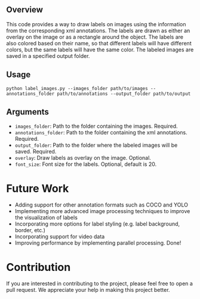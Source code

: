 ## Overview
This code provides a way to draw labels on images using the information from the corresponding xml annotations. The labels are drawn as either an overlay on the image or as a rectangle around the object. The labels are also colored based on their name, so that different labels will have different colors, but the same labels will have the same color. The labeled images are saved in a specified output folder.

## Usage


```terminal
python label_images.py --images_folder path/to/images --annotations_folder path/to/annotations --output_folder path/to/output
```


## Arguments
* `images_folder`: Path to the folder containing the images. Required.
* `annotations_folder`: Path to the folder containing the xml annotations. Required.
* `output_folder`: Path to the folder where the labeled images will be saved. Required.
* `overlay`: Draw labels as overlay on the image. Optional.
* `font_size`: Font size for the labels. Optional, default is 20.

# Future Work

- Adding support for other annotation formats such as COCO and YOLO
- Implementing more advanced image processing techniques to improve the visualization of labels
- Incorporating more options for label styling (e.g. label background, border, etc.)
- Incorporating support for video data
- Improving performance by implementing parallel processing. Done!

# Contribution

If you are interested in contributing to the project, please feel free to open a pull request. We appreciate your help in making this project better.
